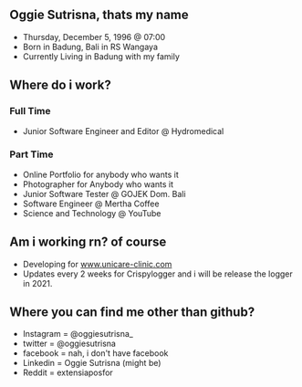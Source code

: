 ## Oggie Sutrisna, thats my name
  - Thursday, December 5, 1996 @ 07:00
  - Born in Badung, Bali in RS Wangaya
  - Currently Living in Badung with my family
## Where do i work?
 ### Full Time
  - Junior Software Engineer and Editor @ Hydromedical
 ### Part Time
  - Online Portfolio for anybody who wants it
  - Photographer for Anybody who wants it
  - Junior Software Tester @ GOJEK Dom. Bali      
  - Software Engineer @ Mertha Coffee
  - Science and Technology @ YouTube 

##  Am i working rn? of course
  - Developing for www.unicare-clinic.com
  - Updates every 2 weeks for Crispylogger and i will be release the logger in 2021.

## Where you can find me other than github? 
  - Instagram = @oggiesutrisna_
  - twitter   = @oggiesutrisna
  - facebook  = nah, i don't have facebook 
  - Linkedin  = Oggie Sutrisna (might be)
  - Reddit    = extensiaposfor
